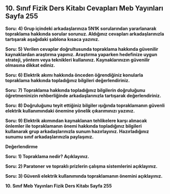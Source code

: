 ## 10. Sınıf Fizik Ders Kitabı Cevapları Meb Yayınları Sayfa 255

**Soru: 4) Grup içindeki arkadaşlarınıza 5N1K sorularından yararlanarak topraklama hakkında sorular sorunuz. Aldığınız cevapları arkadaşlarınızla tartışarak aşağıdaki şablona kısaca yazınız.**

**Soru: 5) Verilen cevaplar doğrultusunda topraklama hakkında güvenilir kaynaklardan araştırma yapınız. Araştırma yaparken hedefinize uygun strateji, yöntem veya teknikleri kullanınız. Kaynaklarınızın güvenilir olmasına dikkat ediniz.**

**Soru: 6) Elektrik akımı hakkında önceden öğrendiğiniz konularla topraklama hakkında topladığınız bilgileri değerlendiriniz.**

**Soru: 7) Topraklama hakkında topladığınız bilgilerin doğruluğunu öğretmeninizin rehberliğinde arkadaşlarınızla tartışarak değerlendiriniz.**

**Soru: 8) Doğruluğunu teyit ettiğiniz bilgiler ışığında topraklamanın güvenli elektrik kullanımındaki önemine yönelik çıkarımınızı yazınız.**

**Soru: 9) Elektrik akımından kaynaklanan tehlikelere karşı alınacak önlemler ile topraklamanın önemi hakkında topladığınız bilgileri kullanarak grup arkadaşlarınızla sunum hazırlayınız. Hazırladığınız sunumu sınıf arkadaşlarınızla paylaşınız.**

**Değerlendirme**

**Soru: 1) Topraklama nedir? Açıklayınız.**

**Soru: 2) Paratoner ve topraklı prizlerin çalışma sistemlerini açıklayınız.**

**Soru: 3) Güvenli elektrik kullanımında topraklamanın önemini açıklayınız.**

**10. Sınıf Meb Yayınları Fizik Ders Kitabı Sayfa 255**